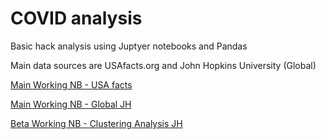 #  COVID analysis
Basic hack analysis using Juptyer notebooks and Pandas

Main data sources are USAfacts.org and John Hopkins University (Global)

[Main Working NB - USA facts](COVID-usa-working.ipynb) 

[Main Working NB - Global JH](COVID-global-working.ipynb)

[Beta Working NB - Clustering Analysis JH](COVID-global-clustering.ipynb.ipynb) 


